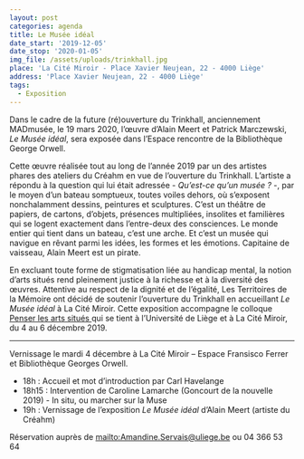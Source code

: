 ```yaml
---
layout: post
categories: agenda
title: Le Musée idéal
date_start: '2019-12-05'
date_stop: '2020-01-05'
img_file: /assets/uploads/trinkhall.jpg
place: 'La Cité Miroir - Place Xavier Neujean, 22 - 4000 Liège'
address: 'Place Xavier Neujean, 22 - 4000 Liège'
tags:
  - Exposition
---
```

Dans le cadre de la future (ré)ouverture du Trinkhall, anciennement MADmusée, le 19 mars 2020, l’œuvre d’Alain Meert et Patrick Marczewski, _Le Musée idéal_, sera exposée dans l’Espace rencontre de la Bibliothèque George Orwell.

Cette œuvre réalisée tout au long de l’année 2019 par un des artistes phares des ateliers du Créahm en vue de l’ouverture du Trinkhall. L’artiste a répondu à la question qui lui était adressée - _Qu’est-ce qu’un musée ?_ -, par le moyen d’un bateau somptueux, toutes voiles dehors, où s’exposent nonchalamment dessins, peintures et sculptures. C’est un théâtre de papiers, de cartons, d’objets, présences multipliées, insolites et familières qui se logent exactement dans l’entre-deux des consciences. Le monde entier qui tient dans un bateau, c’est une arche. Et c’est un musée qui navigue en rêvant parmi les idées, les formes et les émotions. Capitaine de vaisseau, Alain Meert est un pirate.

En excluant toute forme de stigmatisation liée au handicap mental, la notion d’arts situés rend pleinement justice à la richesse et à la diversité des œuvres. Attentive au respect de la dignité et de l’égalité, Les Territoires de la Mémoire ont décidé de soutenir l’ouverture du Trinkhall en accueillant _Le Musée idéal_ à La Cité Miroir.
Cette exposition accompagne le colloque [Penser les arts situés ](http://www.citemiroir.be/fr/activite/penser-les-arts-situes)qui se tient à l’Université de Liège et à La Cité Miroir, du 4 au 6 décembre 2019.

- - -

Vernissage le mardi 4 décembre à La Cité Miroir – Espace Fransisco Ferrer et Bibliothèque Georges Orwell.

* 18h : Accueil et mot d’introduction par Carl Havelange
* 18h15 : Intervention de Caroline Lamarche (Goncourt de la nouvelle 2019) - In situ, ou marcher sur la Muse
* 19h : Vernissage de l’exposition _Le Musée idéal_ d’Alain Meert (artiste du Créahm)

Réservation auprès de <mailto:Amandine.Servais@uliege.be> ou 04 366 53 64

